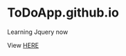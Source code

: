 # ToDoApp.github.io
Learning Jquery now

View <a href ="https://nitinkhare.github.io/ToDoApp.github.io/" target="_blank"> HERE</a>
